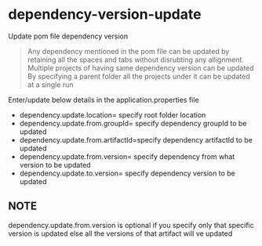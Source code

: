 # dependency-version-update
Update pom file dependency version


> Any dependency mentioned in the pom file can be updated by retaining all the spaces and tabs without disrubting any allignment.
> Multiple projects of having same dependency version can be updated
> By specifying a parent folder all the projects under it can be updated at a single run


Enter/update below details in the application.properties file

- dependency.update.location= specify root folder location
- dependency.update.from.groupId= specify dependency groupId to be updated
- dependency.update.from.artifactId=specify dependency artifactId to be updated
- dependency.update.from.version= specify dependency from what version to be updated
- dependency.update.to.version= specify dependency version to be updated


## NOTE
dependency.update.from.version is optional if you specify only that specific version is updated else all the versions of that artifact will ve updated
